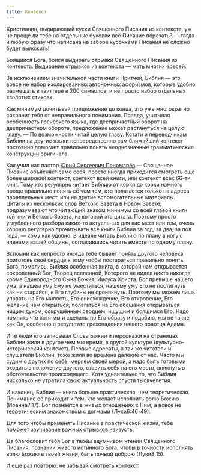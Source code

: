 ```yaml
---
title: Контекст
---
```


Христианин, выдирающий куски Священного Писания из контекста, уж не проще ли тебе на отдельные буковки всё Писание порезать? — тогда и любую фразу что написана на заборе кусочками Писания не сложно будет выложить!

Боящийся Бога, бойся выдирать отрывки Священного Писания из контекста. Выдирание отрывков из контекста — мать многих ересей.

За исключением значительной части книги Притчей, Библия — это вовсе не набор изолированных автономных афоризмов, которые удобно размещать в твиттере в 200 символов, и не просто набор отдельных «золотых стихов».

Как минимум дочитывай предложение до конца, это уже многократно сохранит тебя от неправильного понимания. Правда, учитывая особенность греческого языка, где деепричастный оборот на деепричастном обороте, предложение может растянуться на целую главу. — По возможности читай целую главу. Кстати и переводчикам Библии на другие языки непосредственно сам ближайший контекст постоянно помогает правильно понять неоднозначные грамматические конструкции оригинала.

Как учил нас пастор [Юрий Сергеевич Пономарёв][1] — Священное Писание объясняет само себя, просто иногда приходится смотреть ещё более широкий контекст, контекст всей книги, или контекст всех 66-ти книг. Тому кто регулярно читает Библию от корки до корки намного проще правильно понять её чем тем, кто полагается только на адреса параллельных мест, или на другие вспомогательные материалы. Цитаты из нескольких слов Ветхого Завета в Новом Завете, подразумевают что читающий знаком минимум со всей главой книги той книги Ветхого Завета, из которой эта цитата. Поэтому просто углубленного разбора каких-то актуальных для вас мест или тем, очень хорошо регулярно прочитывать все книги Библии за год, за два, за пол года, — кому как удобно. В идеале читать Библию по плану в ногу с членами вашей общины, согласившись читать вместе по одному плану. 

Вспомни как непросто иногда тебе бывает понять другого человека, приготовь своё сердце к тому чтобы постараться правильно понять Бога, помолись. Библия особенная книга, в которой нам открывается сокровенный Бог, Творец вселенной, Которого не видел никто никогда, кроме Единородного Сына Божия, Иисуса Христа. Бог превыше нашего ума, в нашем уму Ему не уместиться, нашему уму Его не постигнуть как ни старайся, в Его глубины не проникнуть. Поэтому мы можем лишь уповать на Его милость, Его снисхождение, Его откровение, Его желание нам открыться, полагаться на Его обещания открываться нищим духом, сокрушённым сердцем, ищущим и боящимся Его. Надо помнить что хотя мы и сделаны по Его образу и подобию, мы не такие как Он, особенно в результате грехопадения нашего праотца Адама.

И те люди кто записывал Слова Божии и персонажи на страницах Библии жили в другое чем мы время, в другой культуре (культурно-исторический контекст). Первые адресаты, а так же читатели и слушатели Библии, тоже жили во времена далёкие от нас. Часто мы судим о  других по себе, меряем своей мерой, а надо быть готовыми входить в положение другого, ставить себя на его место, вникнуть в обстоятельства происходящего. Хотя удивительно то, что Библия нисколько не утратила свою актуальность спустя тысячелетия.

И наконец, Библия — книга больше практическая, чем теоретическая. Понимание её приходит к тем, кто желает исполнить волю Божию (Иоанна7:17). Бог познаётся в живых отношениях с Ним, а вовсе не теоретическим знакомством с догмами (Луки6:46-49).

Для того чтобы применять Писание в практической жизни, тебе поможет заучивание важных отрывков наизусть.

Да благословит тебя Бог в твоём вдумчивом чтении Священного Писания, познании живого истинного Бога, чтобы в точности исполнять волю Божию в твоей жизни, быть почвой доброю (Луки8:15).

И ещё раз повторю: не забывай смотреть контекст.

[1]: https://vk.com/id65313638 "Страничка пастора Юрия Сергеевича Пономарёва в социальной сети «В контакте»"
